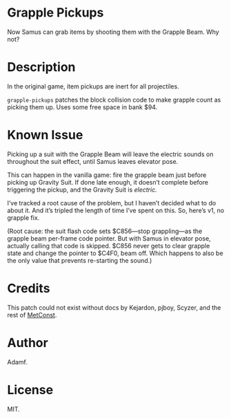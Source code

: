 # Grapple Pickups

Now Samus can grab items by shooting them with the Grapple Beam.
Why not?

# Description

In the original game, item pickups are inert for all projectiles.

`grapple-pickups` patches the block collision code to make grapple count as picking them
up.  Uses some free space in bank $94.

# Known Issue

Picking up a suit with the Grapple Beam will leave the electric sounds on
throughout the suit effect, until Samus leaves elevator pose.

This can happen in the vanilla game:
fire the grapple beam just before picking up Gravity Suit.
If done late enough, it doesn’t complete before triggering the pickup, and the Gravity Suit is _electric._

I’ve tracked a root cause of the problem, but I haven’t decided what to do about it.
And it’s tripled the length of time I’ve spent on this.
So, here’s v1, no grapple fix.

(Root cause: the suit flash code sets $C856—stop grappling—as the grapple beam per-frame code pointer.
But with Samus in elevator pose, actually calling that code is skipped.
$C856 never gets to clear grapple state and change the pointer to $C4F0, beam off.
Which happens to also be the only value that prevents re-starting the sound.)


# Credits

This patch could not exist without docs by Kejardon, pjboy, Scyzer,
and the rest of [MetConst](http://metroidconstruction.com).

# Author

Adamf.

# License

MIT.
